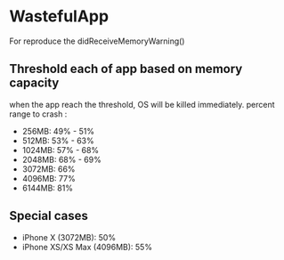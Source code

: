 # WastefulApp
For reproduce the didReceiveMemoryWarning()

## Threshold each of app based on memory capacity
when the app reach the threshold, OS will be killed immediately.
percent range to crash :
* 256MB: 49% - 51%
* 512MB: 53% - 63%
* 1024MB: 57% - 68%
* 2048MB: 68% - 69%
* 3072MB: 66%
* 4096MB: 77%
* 6144MB: 81%

## Special cases
* iPhone X (3072MB): 50%
* iPhone XS/XS Max (4096MB): 55%